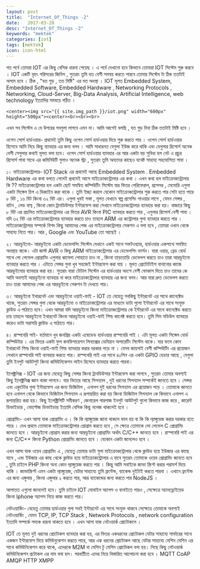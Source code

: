 ```yaml
---
layout: post
title:  "Internet_Of_Things -2"
date:   2017-03-28
desc: "Internet_Of_Things -2"
keywords: "mektek"
categories: [iot]
tags: [mektek]
icon: icon-html
---
```



 গত পর্বে তোমরা IOT এর কিছু বেসিক ধারনা পেয়েছ । এ পর্বে দেখানো হবে কিভাবে তোমারা IOT সিস্টেম শুরু করবে । IOT একটি বৃহৎ পরিসরের জিনিস , সুতরাং তুমি যত বেশী সমন্বয় করতে পারবে তোমার সিস্টেম টা ঠিক ততটাই অসাম হবে । ঠিক , "যত গুড় , তত মিষ্টি" এর মত অবস্থা । IOT মূলত Embedded System, Embedded Software, Embedded Hardware , Networking Protocols , Networking, Cloud-Server, Big-Data Analysis, Artificial Intelligence, web technology ইত্যাদির সমন্বয়ে গঠিত । 



   <!-- ![edit]({{ site.img_path }}/3steps/edit.gif) -->
	<center><img src="{{ site.img_path }}/iot.png" width="600px" height="500px"><center><br><br><br>



এখন সব সিস্টেম এ যে উপরের সবগুলা লাগবে এমন না। আমি আগেই বলছি , যত গুড় দিবা ঠিক ততটাই মিষ্টি হবে ।


ওপেন সোর্স হার্ডওয়ার-
প্রথমেই তুমি কিছু ওপেন সোর্স হার্ডওয়ার দিয়ে শুরু করতে পার । ওপেন সোর্স হার্ডওয়ার হিসেবে আমি নিচে কিছু ব্যাবহার এর জন্য বলব । আমি সাধারনত যেগুলা ইউজ করে থাকি এবং যেগুলার রিসোর্স অনেক বেশী সেগুলার কথাই মূলত বলা হবে। ওপেন সোর্স হার্ডওয়ার ব্যাবহার এর আর একটা বড় সুবিধা হল নেট এ প্রচুর রিসোর্স পাবা সাথে এর কমিনিউটি গুলাও অনেক স্ট্রং , সুতরাং তুমি অন্যদের কাছেও যথেষ্ট সাহায্য সহযোগিতা পাবা ।

১। মাইক্রোকন্ট্রোলার- IOT Stack এর প্রথমেই আছে Embedded System . Embedded Hardware এর কথা বলতে গেলেই প্রথমেই আসে মাইক্রোকন্ট্রোলার এর কথা । এখন কথা হল মাইক্রোকন্ট্রোলার কি ??
মাইক্রোকন্ট্রোলার হল একটা ছোট সমন্বিত কম্পিউটিং সিস্টেম যার ভিতর পেরিফেরাল, প্রসেসর , মেমোরি এগুলা একটা সিঙ্গেল চিপ এ ডিজাইন করা থাকে । তুমি ইচ্ছা করলে যেকোন মাইক্রোকন্ট্রোলার শুরু করতে পার সেটা হতে পারে ৮ বিট , ১৬ বিট কিংবা ৩২ বিট এর। এগুলা খুবই সস্তা , মূলত যেখানে স্বল্প প্রসেসিং পাওয়ার লাগে , যেমন সেন্সর , বাটন , লেড বাল্ব , কিংবা কোন ট্রানডিউসার ইন্টারফেস করা সেখানে মাইক্রোকন্ট্রোলার ব্যাবহার করা হয়। বাজারে কিছু ৮ বিট এর প্রচলিত মাইক্রোকন্ট্রোলার এর ভিতর AVR কিংবা PIC ব্যাবহার করতে পার , এগুলার রিসোর্স বেশী পাবা । যদি ৩২ বিট এর মাইক্রোকন্ট্রোলার ব্যাবহার করতে চাও তাহলে ARM এর কন্ট্রোলার গুলা ব্যাবহার করতে পার । মাইক্রোকন্ট্রোলার সম্পর্কে বিশদ কিছু আমাদের পেজ এর মাইক্রোকন্ট্রোলার সেকশন এ বলা হবে , তোমরা ওখান থেকে সাহায্য নিতে পার। আর , Google এবং YouTube তো আছেই ।

২। আরডুইনো- আরডুইনো একটা ডেভেলপিং সিস্টেম যেখানে একই সাথে সফটওয়্যার, হার্ডওয়ার একসাথে সমন্বিত অবস্থায় থাকে। এটা জাস্ট AVR ও কিছু ARM মাইক্রোকন্ট্রোলার এর ডেভেলপিং ভার্সন। যারা ওয়ার, ব্রেড বোর্ড সাথে লো লেভেল প্রোগ্রামিং এগুলার ঝামেলা পোহাতে চাও না , কিংবা তাড়াতাড়ি ডেভেলপ করতে চাও তারা আরডুইনো ব্যাবহার করতে পার । এটাতে সেন্সর গুলা খুব সহজেই ইন্টারফেস করা যায় । মূলত প্রোটোটাইপ বানানোর কাজে আরডুইনোর ব্যাবহার করা হয়। সুতরাং যারা টোটাল সিস্টেম এর হার্ডওয়ার অংশে বেশী ফোকাস দিতে চাও তাদের কে আমি অবশ্যই আরডুইনো ব্যাবহার না করে মাইক্রোকন্ট্রোলার ব্যাবহার এর জন্য বলব। আর যারা দ্রুত ডেভেলপ করতে চাও তারা আমাদের পেজ এর আরডুইনো সেকশন টা দেখতে পার।

৩। আরডুইনো ইথারনেট এবং আরডুইনো ওয়াই-ফাই - IOT তে যেহেতু সবকিছু ইন্টারনেট এর সাথে কানেক্টেড থাকে, সুতরাং সেন্সর গুলা থেকে আরডুইনো ও মাইক্রোকন্ট্রোলার এর মাধ্যমে ডাটা গুলো ইন্টারনেট এর সাথে সংযুক্ত ক্লাউড এ পাঠাতে হবে। এখন আমরা যদি আরডুইনো কিংবা মাইক্রোকন্ট্রোলার কে ইন্টারনেট এর সাথে কানেক্টেড করতে চায় তাহলে আরডুইনো ইথারনেট কিংবা আরডুইনো ওয়াই-ফাই শিল্ড কানেক্ট করতে হবে। তুমি সিম মডিউল ব্যাবহার করেও ডাটা সরাসরি ক্লাউড এ পাঠাতে পার।

৪। রাস্পবেরি পাই- বর্তমানে খুব জনপ্রিয় একটা এম্বেডেড হার্ডওয়ার রাস্পবেরি পাই । এটা মূলত একটা সিঙ্গেল বোর্ড কম্পিউটার । এর ভিতর একটা ফুল কনফিগারেশন লিনাক্সের ডেবিয়ান অপারেটিং সিস্টেম থাকে। যার ফলে কোন ইথারনেট শিল্ড কিংবা ওয়াই-ফাই শিল্ড ব্যাবহার করার দরকার পড়ে না । যেসব জায়গাই বেশী কম্পিউটিং এর প্রয়োজন সেখানে রাস্পবেরি পাই ব্যাবহার করতে পার। রাস্পবেরি পাই এর সাথে ৪০পিন এর একটা GPIO হেডার আছে , যেগুলা তুমি ইনপুট আউটপুট কিংবা কমিউনিকেশন লাইন হিসেবে ব্যাবহার করতে পারবা।

ইলেক্ট্রনিক্স -
IOT এর জন্য যেহেতু কিছু সেন্সর কিংবা ট্রানডিউসার ইন্টারফেস করা লাগবে , সুতরাং তোমার অবশ্যই কিছু ইলেক্ট্রনিক্স জ্ঞান থাকা লাগবে। যার ভিতরে আছে সিগন্যাল , দুই ধরনের সিগন্যাল সম্পর্কেই জানতে হবে । সেন্সর এবং একুটেটর গুলা ইন্টারফেস এর জন্য ডিজিটাল , এনালগ দুই ধরনের সিগন্যাল এর প্রয়োজন পড়ে । তোমাকে জানতে হবে এনালগ থেকে কিভাবে ডিজিটাল সিগন্যাল এ রূপান্তরিত করা হয় কিংবা ডিজিটাল সিগন্যাল কে কিভাবে এনালগ এ রূপান্তরিত করা হয়। কিছু ইলেক্ট্রিসিটি সমীকরণ , জেনারেল পারপাজ ইনপুট আউটপুট গুলো কিভাবে কাজ করে , কারেন্ট ডিভাইডার , ভোল্টেজ ডিভাইডার ইত্যাদি বেসিক কিছু নলেজ থাকলেই হবে ।


প্রোগ্রামিং-
এখন আসা যাক প্রোগ্রামিং এ । কি কি ল্যাঙ্গুয়েজ জানা থাকলে ভাল হয় বা কি কি ল্যাঙ্গুয়েজ করার দরকার হতে পারে । দেখ প্রথমে তোমাকে মাইক্রোকন্ট্রোলার প্রোগ্রাম করতে হবে , সে ক্ষেত্রে তোমাকে লো লেভেল C প্রোগ্রামিং জানতে হবে । আরডুইনো প্রোগ্রাম করার জন্য আরডুইনো প্রোগ্রামিং অর্থাৎ C/C++ জানতে হবে । রাস্পবেরি পাই এর জন্য C/C++ কিংবা Python প্রোগ্রামিং জানতে হবে । যেকোন একটা জানলেও হবে ।

এখন আসা যাক ওয়েব প্রোগ্রামিং এ , যেহেতু তোমার ডাটা গুলা মাইক্রোকন্ট্রোলার থেকে ক্লাউড হয়ে ইউজার এর কাছে যাবে , এবং ইউজার এর কাছ থেকে ক্লাউড হয়ে মাইক্রোকন্ট্রোলার এ যাবে সুতরাং তোমাকে ওয়েব প্রোগ্রামিং জানতে হবে , তুমি চাইলে PHP কিংবা অন্য কোন ল্যাঙ্গুয়েজ করতে পার । কিন্তু আমি সবাইকে জাভা স্ক্রিপ্ট করার পরামর্শ দিয়ে থাকি । জাভাস্ক্রিপ্ট এমন একটা ল্যাঙ্গুয়েজ, যেটার সাহায্যে তুমি ফ্রন্টেন্ড, ব্যাকেন্ড দুইটাই করতে পারবা । এখানে ফ্রন্টেন্ড এর জন্য এঙ্গুলার , কিংবা এঙ্গুলার ২ করতে পার, আর ব্যাকেন্ডের জন্য করতে পার NodeJS ।

আপাতত এগুলো জানলেই হবে। তুমি চাইলে IOT মোবাইল অ্যাপস ও বানাইতে পারও , সেক্ষেত্রে অ্যানড্রোইয়েড কিংবা Iphone অ্যাপস নিয়ে কাজ করতে পার।

নেটওয়ার্কিং-
যেহেতু তোমার হার্ডওয়ার গুলা সবই ইন্টারনেট এর সাথে সংযুক্ত থাকবে সেক্ষেত্রে তোমাকে অবশ্যই নেটওয়ার্কিং , যেমন TCP, IP, TCP Stack , Network Protocols , network configuration ইত্যাদি সম্পর্কে সম্যক ধারনা থাকতে হবে ।
এখন আসা যাক নেটওয়ার্ক প্রোটোকলে ।

IOT তে মূলত দুই ধরনের প্রোটোকল ব্যাবহার করা হয়, এর ভিতর একধরনের প্রোটোকল যেটার সাহায্যে সার্ভারের সাথে একজন ইন্টারফেস দিয়ে কমিউনুকেশন করতে পারে, আর এক ধরনের প্রোটোকল আছে যেটার সাহায্যে মেশিন মেশিন এর সাথে কমিউনিকেশন করে থাকে, এদেরকে M2M বা মেশিন টু মেশিন প্রোটোকল বলা হয়। নিছে কিছু নেটওয়ার্ক কমিউনিকেশন প্রটোকল এর নাম বলা হল। পরবর্তীতে এদের নিয়ে বিস্তারিত আলোচনা করা হবে ।
MQTT
CoAP
AMQP
HTTP
XMPP
